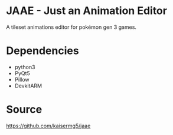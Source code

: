 # JAAE - Just an Animation Editor
A tileset animations editor for pokémon gen 3 games.

# Dependencies
  - python3
  - PyQt5
  - Pillow
  - DevkitARM
  
# Source
  https://github.com/kaisermg5/jaae
